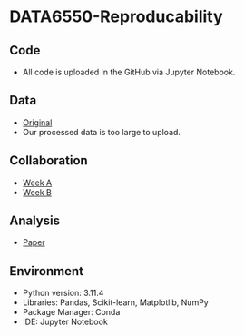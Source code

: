 # DATA6550-Reproducability

## Code <br>
 - All code is uploaded in the GitHub via Jupyter Notebook.
## Data <br>
  - [Original](https://www.kaggle.com/datasets/allen-institute-for-ai/CORD-19-research-challenge) <br>
  - Our processed data is too large to upload. <br>
## Collaboration <br>
  - [Week A](https://mtmailmtsu-my.sharepoint.com/:w:/g/personal/js2je_mtmail_mtsu_edu/Ef_oAHNJz4VHpua6onOJ5oMBRw83VCF3L2wzI2uSex8aYw?e=3Yae0s) <br>
  - [Week B](https://mtmailmtsu-my.sharepoint.com/:w:/g/personal/js2je_mtmail_mtsu_edu/EWIRj7An2XxEnigTinQXFwoBoRYXVMWWcyoJ-KMasTjdwQ?e=ufUW9v) <br>
## Analysis <br>
  - [Paper](https://mtmailmtsu-my.sharepoint.com/:w:/g/personal/hp4x_mtmail_mtsu_edu/EWlGE3BrcL5EkQ93ruosTMcBDpu9zmWXhgPqopInWMtMYQ?e=OYIbrt) <br>

## Environment <br>
  - Python version: 3.11.4
  - Libraries: Pandas, Scikit-learn, Matplotlib, NumPy
  - Package Manager: Conda
  - IDE: Jupyter Notebook 
